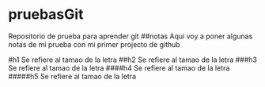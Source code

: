 # pruebasGit
Repositorio de prueba para aprender git
##notas
Aqui voy a poner algunas notas de mi prueba con mi primer projecto de github

#h1 Se refiere al tamao de la letra
##h2 Se refiere al tamao de la letra
###h3 Se refiere al tamao de la letra
####h4 Se refiere al tamao de la letra
#####h5 Se refiere al tamao de la letra
